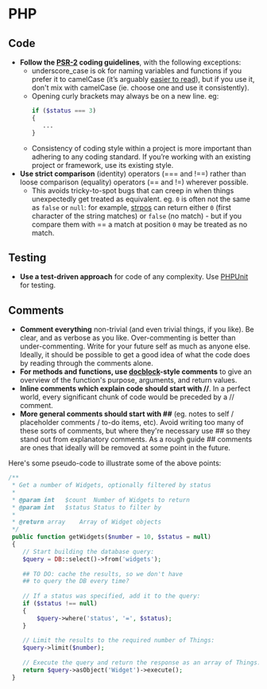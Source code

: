 # PHP

## Code
- **Follow the [PSR-2](https://github.com/php-fig/fig-standards/blob/master/accepted/PSR-2-coding-style-guide.md) coding guidelines**, with the following exceptions:
    - underscore_case is ok for naming variables and functions if you prefer it to camelCase (it’s arguably [easier to read](https://whathecode.wordpress.com/2013/02/16/camelcase-vs-underscores-revisited/)), but if you use it, don't mix with camelCase (ie. choose one and use it consistently).
    - Opening curly brackets may always be on a new line. eg: 
        ```php
        if ($status === 3)
        {
           ...
        }
        ```
    - Consistency of coding style within a project is more important than adhering to any coding standard. If you’re working with an existing project or framework, use its existing style.
- **Use strict comparison** (identity) operators (=== and !==) rather than loose comparison (equality) operators (== and !=) wherever possible.
    - This avoids tricky-to-spot bugs that can creep in when things unexpectedly get treated as equivalent. eg. `0` is often not the same as `false` or `null`: for example, [strpos](http://php.net/manual/en/function.strpos.php) can return either `0` (first character of the string matches) or `false` (no match) - but if you compare them with == a match at position `0` may be treated as no match.
 
## Testing
- **Use a test-driven approach** for code of any complexity. Use [PHPUnit](https://phpunit.de/) for testing.

## Comments
- **Comment everything** non-trivial (and even trivial things, if you like). Be clear, and as verbose as you like. Over-commenting is better than under-commenting. Write for your future self as much as anyone else. Ideally, it should be possible to get a good idea of what the code does by reading through the comments alone.
- **For methods and functions, use [docblock](http://www.phpdoc.org/docs/latest/references/phpdoc/index.html)-style comments** to give an overview of the function's purpose, arguments, and return values.
- **Inline comments which explain code should start with //**. In a perfect world, every significant chunk of code would be preceded by a // comment.
- **More general comments should start with ##** (eg. notes to self / placeholder comments / to-do items, etc). Avoid writing too many of these sorts of comments, but where they're necessary use ## so they stand out from explanatory comments. As a rough guide ## comments are ones that ideally will be removed at some point in the future.

Here's some pseudo-code to illustrate some of the above points: 

```php
/**
 * Get a number of Widgets, optionally filtered by status
 *
 * @param int   $count  Number of Widgets to return
 * @param int   $status Status to filter by
 *
 * @return array    Array of Widget objects
 */
 public function getWidgets($number = 10, $status = null)
 {
    // Start building the database query:
    $query = DB::select()->from('widgets');
    
    ## TO DO: cache the results, so we don't have 
    ## to query the DB every time?
    
    // If a status was specified, add it to the query:
    if ($status !== null)
    {
        $query->where('status', '=', $status);
    }
    
    // Limit the results to the required number of Things:
    $query->limit($number);
    
    // Execute the query and return the response as an array of Things:
    return $query->asObject('Widget')->execute();
 }
```
